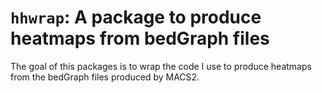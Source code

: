 # `hhwrap`: A package to produce heatmaps from bedGraph files

The goal of this packages is to wrap the code I use to produce heatmaps from
the bedGraph files produced by MACS2.

